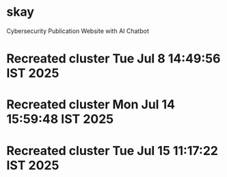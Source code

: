# skay
Cybersecurity Publication Website with AI Chatbot
# Recreated cluster Tue Jul  8 14:49:56 IST 2025
# Recreated cluster Mon Jul 14 15:59:48 IST 2025
# Recreated cluster Tue Jul 15 11:17:22 IST 2025
